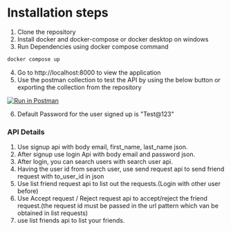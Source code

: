 # Installation steps
1. Clone the repository
2. Install docker and docker-compose or docker desktop on windows
3. Run Dependencies using docker compose command
```bash
docker compose up
```
4. Go to http://localhost:8000 to view the application
5. Use the postman collection to test the API by using the below button or exporting the collection from the repository

[![Run in Postman](https://run.pstmn.io/button.svg)](https://elements.getpostman.com/redirect?entityId=17951063-9a433acf-4fc4-46a3-a7ea-c6b4ad53da59&entityType=collection)

6. Default Password for the user signed up is "Test@123"

### API Details
1. Use signup api with body email, first_name, last_name json.
2. After signup use login Api with body email and password json.
3. After login, you can search users with search user api.
4. Having the user id from search user, use send request api to send friend request with to_user_id in json
5. Use list friend request api to list out the requests.(Login with other user before)
6. Use Accept request / Reject request api to accept/reject the friend request.(the request id must be passed in the url pattern which van be obtained in list requests)
7. use list friends api to list your friends.
